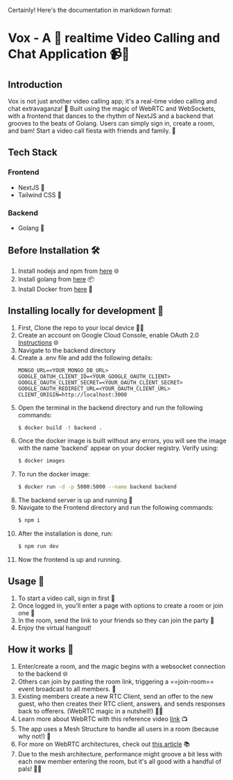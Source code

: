 
Certainly! Here's the documentation in markdown format:

# Vox - A 🚀 realtime Video Calling and Chat Application 📹💬

## Introduction
Vox is not just another video calling app; it's a real-time video calling and chat extravaganza! 🌟 Built using the magic of WebRTC and WebSockets, with a frontend that dances to the rhythm of NextJS and a backend that grooves to the beats of Golang. Users can simply sign in, create a room, and bam! Start a video call fiesta with friends and family. 🎉

## Tech Stack
### Frontend
- NextJS 🚀
- Tailwind CSS 💅

### Backend
- Golang 🐹

## Before Installation 🛠️
1. Install nodejs and npm from [here](https://docs.npmjs.com/downloading-and-installing-node-js-and-npm) 🌐
2. Install golang from [here](https://go.dev/doc/install) 📦
3. Install Docker from [here](https://docs.docker.com/engine/install/) 🐳

## Installing locally for development 🚧
1. First, Clone the repo to your local device 🧑‍💻
2. Create an account on Google Cloud Console, enable OAuth 2.0 [Instructions](https://support.google.com/cloud/answer/6158849?hl=en#zippy=%2Cuser-consent) 🌐
3. Navigate to the backend directory
4. Create a .env file and add the following details:
    ```env
    MONGO_URL=<YOUR_MONGO_DB_URL>
    GOOGLE_OATUH_CLIENT_ID=<YOUR_GOOGLE_OAUTH_CLIENT>
    GOOGLE_OAUTH_CLIENT_SECRET=<YOUR_OAUTH_CLIENT_SECRET>
    GOOGLE_OAUTH_REDIRECT_URL=<YOUR_OAUTH_CLIENT_URL>
    CLIENT_ORIGIN=http://localhost:3000
    ```
5. Open the terminal in the backend directory and run the following commands:
    ```bash
    $ docker build -t backend .
    ```
6. Once the docker image is built without any errors, you will see the image with the name 'backend' appear on your docker registry. Verify using:
    ```bash
    $ docker images
    ```
7. To run the docker image:
    ```bash
    $ docker run -d -p 5000:5000 --name backend backend
    ```
8. The backend server is up and running 🚀
9. Navigate to the Frontend directory and run the following commands:
    ```bash
    $ npm i
    ```
10. After the installation is done, run:
    ```bash
    $ npm run dev
    ```
11. Now the frontend is up and running.

## Usage 🎉
1. To start a video call, sign in first 🚀
2. Once logged in, you'll enter a page with options to create a room or join one 🕺
3. In the room, send the link to your friends so they can join the party 🎉
4. Enjoy the virtual hangout!

## How it works 🧠
1. Enter/create a room, and the magic begins with a websocket connection to the backend 🌐
2. Others can join by pasting the room link, triggering a ==join-room== event broadcast to all members. 📡
3. Existing members create a new RTC Client, send an offer to the new guest, who then creates their RTC client, answers, and sends responses back to offerers. (WebRTC magic in a nutshell!) 🎩✨
4. Learn more about WebRTC with this reference video [link](https://www.youtube.com/watch?v=JTIm3ChI-6w) 📺
5. The app uses a Mesh Structure to handle all users in a room (because why not!) 🤖
6. For more on WebRTC architectures, check out [this article](https://medium.com/@toshvelaga/webrtc-architectures-mesh-mcu-and-sfu-12c502274d7) 📚
7. Due to the mesh architecture, performance might groove a bit less with each new member entering the room, but it's all good with a handful of pals! 🕺🎶

